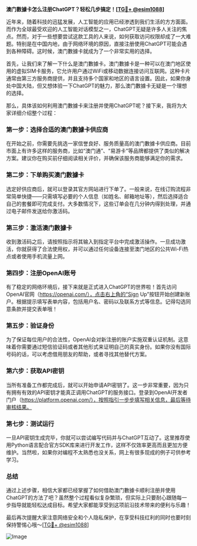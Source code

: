 **澳门數據卡怎么注册ChatGPT？轻松几步搞定！[[TG💪+ @esim1088](https://t.me/s/esim1088)]**

近年来，随着科技的迅猛发展，人工智能的应用已经渗透到我们生活的方方面面。而作为全球最受欢迎的人工智能对话模型之一，ChatGPT无疑是许多人关注的焦点。然而，对于一些想要尝试这款工具的人来说，如何获取访问权限却成了一大难题。特别是在中国内地，由于网络环境的原因，直接注册使用ChatGPT可能会遇到各种障碍。这时候，澳门數據卡就成为了一个非常实用的选择。

首先，让我们来了解一下什么是澳门數據卡。澳门數據卡是一种可以在澳门地区使用的虚拟SIM卡服务，它允许用户通过WiFi或移动数据连接访问互联网。这种卡片通常由第三方服务商提供，并且支持多个国家和地区的语言设置。因此，如果你身处中国大陆，但又想体验一下ChatGPT的魅力，那么澳门數據卡无疑是一个理想的选择。

那么，具体该如何利用澳门數據卡来注册并使用ChatGPT呢？接下来，我将为大家详细介绍整个过程：

### 第一步：选择合适的澳门數據卡供应商

在开始之前，你需要先挑选一家信誉良好、服务质量高的澳门數據卡供应商。目前市面上有许多这样的服务商，比如“澳门通”、“易游卡”等品牌都提供了类似的解决方案。建议你在购买前仔细阅读相关评价，并确保该服务商能够满足你的需求。

### 第二步：下单购买澳门數據卡

选定好供应商后，就可以登录其官方网站进行下单了。一般来说，在线订购流程非常简单快捷——只需填写必要的个人信息（如姓名、邮箱地址等），然后选择适合自己的套餐即可完成支付。大多数情况下，这些订单会在几分钟内得到处理，并通过电子邮件发送给你激活码。

### 第三步：激活澳门數據卡

收到激活码之后，请按照指示将其输入到指定平台中完成激活操作。一旦成功激活，你就获得了合法使用权，并可以通过任何设备连接至澳门地区的公共Wi-Fi热点或者使用手机流量上网。

### 第四步：注册OpenAI账号

有了稳定的网络环境后，接下来就是正式进入ChatGPT的世界啦！首先访问OpenAI官网（https://openai.com/），点击右上角的“Sign Up”按钮开始创建新账户。根据提示填写表单内容，包括用户名、密码以及联系方式等信息。记得勾选同意条款并提交表单哦！

### 第五步：验证身份

为了保证每位用户的合法性，OpenAI会对新注册的账户实施双重认证机制。这意味着你需要通过短信验证码或者其他形式来证明自己的真实身份。如果你没有国际号码的话，可以考虑借用朋友的帮助，或者寻找其他替代方案。

### 第六步：获取API密钥

当所有准备工作都完成后，就可以开始申请API密钥了。这一步非常重要，因为只有拥有有效的API密钥才能真正调用ChatGPT的服务接口。登录到OpenAI开发者门户（https://platform.openai.com/），按照指引一步步填写相关信息，最后等待审核结果。

### 第七步：测试运行

一旦API密钥生成完毕，你就可以尝试编写代码并与ChatGPT互动了。这里推荐使用Python语言配合官方SDK库来进行开发工作，这样不仅效率更高而且更加方便维护。当然啦，如果你对编程不太熟悉也没关系，网上有很多现成的例子可供参考学习。

### 总结

通过上述步骤，相信大家都已经掌握了如何借助澳门數據卡顺利注册并使用ChatGPT的方法了吧？虽然整个过程看似复杂繁琐，但实际上只要耐心跟随每一步指导就能轻松达成目标。希望大家都能享受到这项前沿技术带来的便利与乐趣！

最后再次提醒大家注意网络安全和个人隐私保护，在享受科技红利的同时也要时刻保持警惕心哦～[[TG💪+ @esim1088](https://t.me/s/esim1088)] 

![Image](https://i.postimg.cc/4NQfJmqS/Snipaste-2025-05-13-00-14-12.png)
